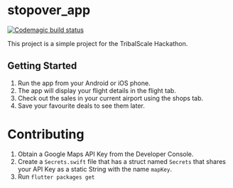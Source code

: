 # stopover_app

[![Codemagic build status](https://api.codemagic.io/apps/5c8abfa117fd830de2e701fc/5c8abfa117fd830de2e701fb/status_badge.svg)](https://codemagic.io/apps/5c8abfa117fd830de2e701fc/5c8abfa117fd830de2e701fb/latest_build)

This project is a simple project for the TribalScale Hackathon.

## Getting Started

1. Run the app from your Android or iOS phone.
2. The app will display your flight details in the flight tab.
3. Check out the sales in your current airport using the shops tab.
4. Save your favourite deals to see them later.

# Contributing

1. Obtain a Google Maps API Key from the Developer Console.
2. Create a `Secrets.swift` file that has a struct named `Secrets` that shares your API Key as a static String with the name `mapKey`.
3. Run `flutter packages get`
